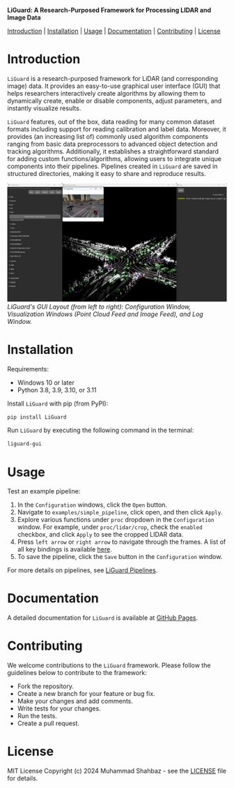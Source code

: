 **LiGuard: A Research-Purposed Framework for Processing LIDAR and Image Data**

[Introduction](#introduction) | [Installation](#installation) | [Usage](#usage) | [Documentation](#documentation) | [Contributing](#contributing) | [License](#license)

# Introduction
`LiGuard` is a research-purposed framework for LiDAR (and corresponding image) data. It provides an easy-to-use graphical user interface (GUI) that helps researchers interactively create algorithms by allowing them to dynamically create, enable or disable components, adjust parameters, and instantly visualize results.

`LiGuard` features, out of the box, data reading for many common dataset formats including support for reading calibration and label data. Moreover, it provides (an increasing list of) commonly used algorithm components ranging from basic data preprocessors to advanced object detection and tracking algorithms. Additionally, it establishes a straightforward standard for adding custom functions/algorithms, allowing users to integrate unique components into their pipelines. Pipelines created in `LiGuard` are saved in structured directories, making it easy to share and reproduce results.

![LiGuard Main Interface](../figs/liguard-main.png)
*LiGuard's GUI Layout (from left to right): Configuration Window, Visualization Windows (Point Cloud Feed and Image Feed), and Log Window.*

# Installation
Requirements:
- Windows 10 or later
- Python 3.8, 3.9, 3.10, or 3.11

Install `LiGuard` with pip (from PyPI):
```bash
pip install LiGuard
```

Run `LiGuard` by executing the following command in the terminal:
```bash
liguard-gui
```
# Usage
Test an example pipeline:

1. In the `Configuration` windows, click the `Open` button.
2. Navigate to `examples/simple_pipeline`, click open, and then click `Apply`.
3. Explore various functions under `proc` dropdown in the `Configuration` window. For example, under `proc/lidar/crop`, check the `enabled` checkbox, and click `Apply` to see the cropped LIDAR data.
4. Press `left arrow` or `right arrow` to navigate through the frames. A list of all key bindings is available [here](visualizer_key_bindings.md).
5. To save the pipeline, click the `Save` button in the `Configuration` window.

For more details on pipelines, see [LiGuard Pipelines](liguard_pipelines.md).

# Documentation
A detailed documentation for `LiGuard` is available at [GitHub Pages](https://m-shahbaz-kharal.github.io/LiGuard-2.x).

# Contributing
We welcome contributions to the `LiGuard` framework. Please follow the guidelines below to contribute to the framework:
- Fork the repository.
- Create a new branch for your feature or bug fix.
- Make your changes and add comments.
- Write tests for your changes.
- Run the tests.
- Create a pull request.

# License
MIT License Copyright (c) 2024 Muhammad Shahbaz - see the [LICENSE](../../LICENSE.txt) file for details.